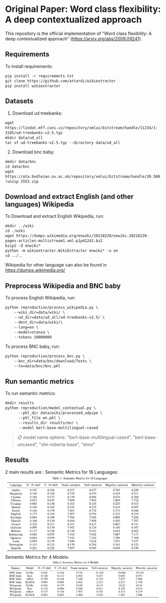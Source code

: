 # Original Paper: Word class flexibility: A deep contextualized approach

This repository is the official implementation of "Word class flexibility: A deep contextualized approach" (https://arxiv.org/abs/2009.09241). 


## Requirements

To install requirements:

```setup
pip install -r requirements.txt
git clone https://github.com/attardi/wikiextractor
pip install wikiextractor
```

## Datasets

1. Download ud treebanks:

```datasets
wget https://lindat.mff.cuni.cz/repository/xmlui/bitstream/handle/11234/1-3105/ud-treebanks-v2.5.tgz
mkdir data/ud_all
tar xf ud-treebanks-v2.5.tgz --directory data/ud_all
```

2. Download bnc baby:
```datasets
mkdir data/bnc
cd data/bnc
wget https://ota.bodleian.ox.ac.uk/repository/xmlui/bitstream/handle/20.500.12024/2553/2553.zip
!unzip 2553.zip

```

## Download and extract English (and other languages) Wikipedia

To Download and extract English Wikipedia, run:

```wiki
mkdir ../wiki
cd ./wiki
wget https://dumps.wikimedia.org/enwiki/20210220/enwiki-20210220-pages-articles-multistream1.xml-p1p41242.bz2
bzip2 -d enwiki*
python -m wikiextractor.WikiExtractor enwiki* -o en
cd ../..
```
Wikipedia for other language can also be found in https://dumps.wikimedia.org/


## Preprocess Wikipedia and BNC baby

To process English Wikipedia, run:

```wiki
python reproduction/process_wikipedia.py \
    --wiki_dir=data/wiki/ \
    --ud_dir=data/ud_all/ud-treebanks-v2.5/ \
    --dest_dir=data/wiki/\
    --lang=en \
    --model=stanza \
    --tokens 10000000
```

To process BNC baby, run:

```bnc
python reproduction/process_bnc.py \
    --bnc_dir=data/bnc/download/Texts \
    --to=data/bnc/bnc.pkl

```

## Run semantic metrics

To run semantic metrics:

```metrics
mkdir results
python reproduction/model_contextual.py \
      --pkl_dir data/wiki/processed_udpipe \
      --pkl_file en.pkl \
      --results_dir results/en/ \
      --model bert-base-multilingual-cased
```

>📋  model name options: "bert-base-multilingual-cased", "bert-base-uncased", "xlm-roberta-base", "elmo"

## Results

2 main results are :
Semantic Metrics for 18 Languages:
<img src="./results/table/table1.PNG">
Semantic Metrics for 4 Models: 
<img src="./results/table/table2.PNG">
